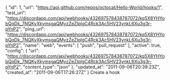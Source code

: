 {
  "id": 1,
  "url": "https://api.github.com/repos/octocat/Hello-World/hooks/1",
  "test_url": "https://discordapp.com/api/webhooks/432697578438787072/kq5X8YHYobQqDk_7NQKyXkymsgaQMyzZeZlplgC4Rck3Ac5HV23ynkL6Xu3g3r-pYnP2",
  "ping_url": "https://discordapp.com/api/webhooks/432697578438787072/kq5X8YHYobQqDk_7NQKyXkymsgaQMyzZeZlplgC4Rck3Ac5HV23ynkL6Xu3g3r-pYnP2",
  "name": "web",
  "events": [
    "push",
    "pull_request"
  ],
  "active": true,
  "config": {
    "url": "https://discordapp.com/api/webhooks/432697578438787072/kq5X8YHYobQqDk_7NQKyXkymsgaQMyzZeZlplgC4Rck3Ac5HV23ynkL6Xu3g3r-pYnP2",
    "content_type": "json"
  },
  "updated_at": "2011-09-06T20:39:23Z",
  "created_at": "2011-09-06T17:26:27Z"
}
Create a hook
